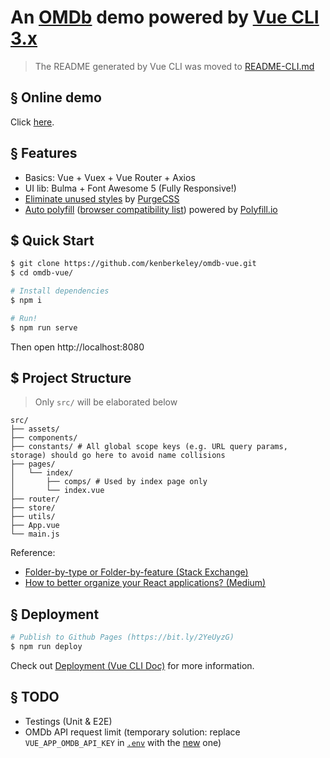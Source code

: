 # An [OMDb](https://omdbapi.com) demo powered by [Vue CLI 3.x](https://cli.vuejs.org)

> The README generated by Vue CLI was moved to [README-CLI.md](./README-CLI.md)

## § Online demo

Click [here](https://kenberkeley.github.io/omdb-vue).

## § Features

* Basics: Vue + Vuex + Vue Router + Axios
* UI lib: Bulma + Font Awesome 5 (Fully Responsive!)
* [Eliminate unused styles](https://bit.ly/2Lp4397) by [PurgeCSS](https://www.purgecss.com)
* [Auto polyfill](https://bit.ly/2NZZZyv) ([browser compatibility list](https://bit.ly/2YabfvT)) powered by [Polyfill.io](https://github.com/Financial-Times/polyfill-service)

## $ Quick Start

```sh
$ git clone https://github.com/kenberkeley/omdb-vue.git
$ cd omdb-vue/

# Install dependencies
$ npm i

# Run!
$ npm run serve
```

Then open http://localhost:8080

## $ Project Structure

> Only `src/` will be elaborated below

```
src/
├── assets/
├── components/
├── constants/ # All global scope keys (e.g. URL query params, storage) should go here to avoid name collisions
├── pages/
│   └── index/
│       ├── comps/ # Used by index page only
│       └── index.vue
├── router/
├── store/
├── utils/
├── App.vue
└── main.js
```

Reference:

* [Folder-by-type or Folder-by-feature (Stack Exchange)](https://softwareengineering.stackexchange.com/a/338610)
* [How to better organize your React applications? (Medium)](https://medium.com/@alexmngn/how-to-better-organize-your-react-applications-2fd3ea1920f1)

## § Deployment

```sh
# Publish to Github Pages (https://bit.ly/2YeUyzG)
$ npm run deploy
```

Check out [Deployment (Vue CLI Doc)](https://cli.vuejs.org/guide/deployment.html) for more information.

## § TODO

* Testings (Unit & E2E)
* OMDb API request limit (temporary solution: replace `VUE_APP_OMDB_API_KEY` in [`.env`](./.env) with the [new](https://www.omdbapi.com/apikey.aspx) one)

